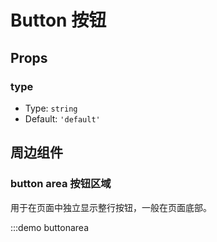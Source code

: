 # Button 按钮

## Props
### type
- Type: `string`
- Default: `'default'`

## 周边组件
### button area 按钮区域
用于在页面中独立显示整行按钮，一般在页面底部。

:::demo buttonarea


